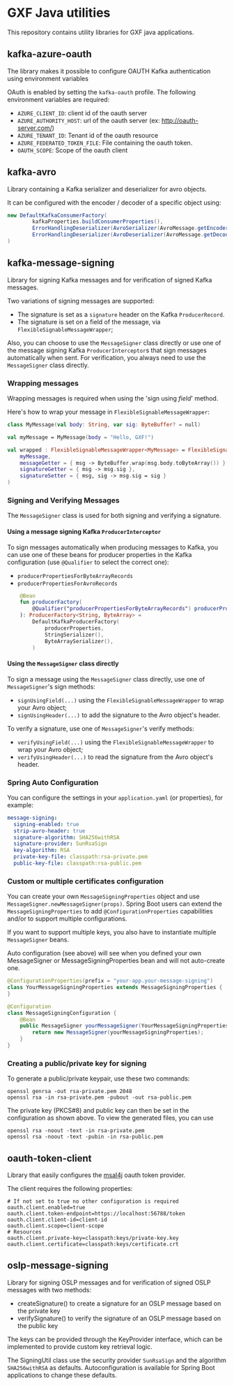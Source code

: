# GXF Java utilities

This repository contains utility libraries for GXF java applications.

## kafka-azure-oauth

The library makes it possible to configure OAUTH Kafka authentication using environment variables

OAuth is enabled by setting the `kafka-oauth` profile.
The following environment variables are required:

- `AZURE_CLIENT_ID`: client id of the oauth server
- `AZURE_AUTHORITY_HOST`: url of the oauth server (ex: http://oauth-server.com/)
- `AZURE_TENANT_ID`: Tenant id of the oauth resource
- `AZURE_FEDERATED_TOKEN_FILE`: File containing the oauth token.
- `OAUTH_SCOPE`: Scope of the oauth client

## kafka-avro

Library containing a Kafka serializer and deserializer for avro objects.

It can be configured with the encoder / decoder of a specific object using:

```java
new DefaultKafkaConsumerFactory(
        kafkaProperties.buildConsumerProperties(),
        ErrorHandlingDeserializer(AvroSerializer(AvroMessage.getEncoder())),
        ErrorHandlingDeserializer(AvroDeserializer(AvroMessage.getDecoder()))
)
```

## kafka-message-signing

Library for signing Kafka messages and for verification of signed Kafka messages.

Two variations of signing messages are supported:

- The signature is set as a `signature` header on the Kafka `ProducerRecord`.
- The signature is set on a field of the message, via `FlexibleSignableMessageWrapper`;

Also, you can choose to use the `MessageSigner` class directly or use one of the message signing Kafka `ProducerInterceptor`s that sign messages automatically when sent.
For verification, you always need to use the `MessageSigner` class directly.

### Wrapping messages
Wrapping messages is required when using the 'sign using _field_' method.

Here's how to wrap your message in `FlexibleSignableMessageWrapper`:

```kotlin
class MyMessage(val body: String, var sig: ByteBuffer? = null)

val myMessage = MyMessage(body = "Hello, GXF!")

val wrapped : FlexibleSignableMessageWrapper<MyMessage> = FlexibleSignableMessageWrapper(
    myMessage,
    messageGetter = { msg -> ByteBuffer.wrap(msg.body.toByteArray()) },
    signatureGetter = { msg -> msg.sig },
    signatureSetter = { msg, sig -> msg.sig = sig }
)
```

### Signing and Verifying Messages
The `MessageSigner` class is used for both signing and verifying a signature.

#### Using a message signing Kafka `ProducerInterceptor`
To sign messages automatically when producing messages to Kafka, you can use one of these beans for producer properties in the Kafka configuration (use `@Qualifier` to select the correct one):
- `producerPropertiesForByteArrayRecords`
- `producerPropertiesForAvroRecords`

```kotlin
    @Bean
    fun producerFactory(
        @Qualifier("producerPropertiesForByteArrayRecords") producerProperties: Map<String, Any>,
    ): ProducerFactory<String, ByteArray> =
        DefaultKafkaProducerFactory(
            producerProperties,
            StringSerializer(),
            ByteArraySerializer(),
        )
```

#### Using the `MessageSigner` class directly
To sign a message using the `MessageSigner` class directly, use one of `MessageSigner`'s sign methods: 
- `signUsingField(...)` using the `FlexibleSignableMessageWrapper` to wrap your Avro object;
- `signUsingHeader(...)` to add the signature to the Avro object's header.

To verify a signature, use one of `MessageSigner`'s verify methods:
- `verifyUsingField(...)` using the `FlexibleSignableMessageWrapper` to wrap your Avro object;
- `verifyUsingHeader(...)` to read the signature from the Avro object's header.

### Spring Auto Configuration

You can configure the settings in your `application.yaml` (or properties), for example:

```yaml
message-signing:
  signing-enabled: true
  strip-avro-header: true
  signature-algorithm: SHA256withRSA
  signature-provider: SunRsaSign
  key-algorithm: RSA
  private-key-file: classpath:rsa-private.pem
  public-key-file: classpath:rsa-public.pem
```

### Custom or multiple certificates configuration

You can create your own `MessageSigningProperties` object and use `MessageSigner.newMessageSigner(props)`.
Spring Boot users can extend the `MessageSigningProperties` to add `@ConfigurationProperties` capabilities and/or to
support multiple configurations.

If you want to support multiple keys, you also have to instantiate multiple `MessageSigner` beans. 

Auto configuration (see above) will see when you defined your own MessageSigner or MessageSigningProperties bean and will not auto-create one.

```java
@ConfigurationProperties(prefix = "your-app.your-message-signing")
class YourMessageSigningProperties extends MessageSigningProperties {
}

@Configuration
class MessageSigningConfiguration {
    @Bean
    public MessageSigner yourMessageSigner(YourMessageSigningProperties yourMessageSigningProperties) {
        return new MessageSigner(yourMessageSigningProperties);
    }
}
```
### Creating a public/private key for signing

To generate a public/private keypair, use these two commands:

```shell
openssl genrsa -out rsa-private.pem 2048
openssl rsa -in rsa-private.pem -pubout -out rsa-public.pem
```

The private key (PKCS#8) and public key can then be set in the configuration as shown above.
To view the generated files, you can use

```shell
openssl rsa -noout -text -in rsa-private.pem
openssl rsa -noout -text -pubin -in rsa-public.pem
```

## oauth-token-client

Library that easily configures the [msal4j](https://github.com/AzureAD/microsoft-authentication-library-for-java) oauth
token provider.

The client requires the following properties:

```properties
# If not set to true no other configuration is required
oauth.client.enabled=true
oauth.client.token-endpoint=https://localhost:56788/token
oauth.client.client-id=client-id
oauth.client.scope=client-scope
# Resources
oauth.client.private-key=classpath:keys/private-key.key
oauth.client.certificate=classpath:keys/certificate.crt
```

## oslp-message-signing

Library for signing OSLP messages and for verification of signed OSLP messages with two methods:
- createSignature() to create a signature for an OSLP message based on the private key
- verifySignature() to verify the signature of an OSLP message based on the public key

The keys can be provided through the KeyProvider interface, which can be implemented to provide custom key retrieval logic.

The SigningUtil class use the security provider `SunRsaSign` and the algorithm `SHA256withRSA` as defaults.
Autoconfiguration is available for Spring Boot applications to change these defaults.